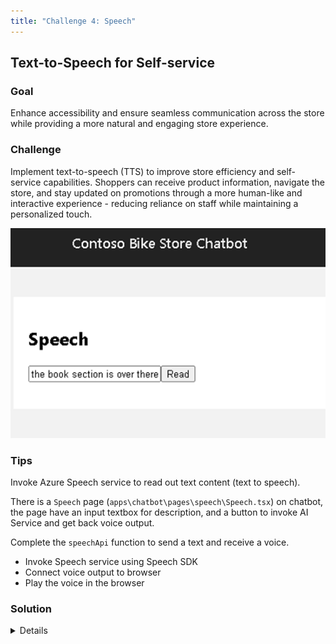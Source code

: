 ```yaml
---
title: "Challenge 4: Speech"
---
```


## Text-to-Speech for Self-service

### Goal

Enhance accessibility and ensure seamless communication across the store while providing a more natural and engaging store experience.​

### Challenge

Implement text-to-speech (TTS) to improve store efficiency and self-service capabilities. Shoppers can receive product information, navigate the store, and stay updated on promotions through a more human-like and interactive experience - reducing reliance on staff while maintaining a personalized touch.

![Challenge](images/challenge-4.png)

### Tips

Invoke Azure Speech service to read out text content (text to speech).

There is a `Speech` page (`apps\chatbot\pages\speech\Speech.tsx`) on chatbot, the page have an input textbox for description, and a button to invoke AI Service and get back voice output.

Complete the `speechApi` function to send a text and receive a voice.

- Invoke Speech service using Speech SDK
- Connect voice output to browser
- Play the voice in the browser

### Solution

<details>

    <summary>Code snippet for above challenge</summary>

    <details>

    <summary>Don't Look! Have you tried to solve it yourself?</summary>

    ```

    import React, { useState, useEffect } from "react";
    import { trackPromise } from "react-promise-tracker";
    import { usePromiseTracker } from "react-promise-tracker";
    import * as sdk from 'microsoft-cognitiveservices-speech-sdk';


    const Page = () => {

        const { promiseInProgress } = usePromiseTracker();
        const [speechText, setSpeechText] = useState<string>();
        const synthesizer = React.useRef(null);
        const speechConfig = React.useRef(null);

        useEffect(() => {
            const speech_key = '<API_KEY>';
            speechConfig.current = sdk.SpeechConfig.fromSubscription(
                speech_key,
                'eastus'
            );
            speechConfig.current.speechRecognitionLanguage = 'en-US';
            // speechConfig.current.speechSynthesisOutputFormat = 5;
            synthesizer.current = new sdk.SpeechSynthesizer(
                speechConfig.current
            );

        }, []);

        async function process() {
            if (speechText != null) {
                trackPromise(
                    speechApi(speechText)
                ).then((res) => {
                    setTranslatedText(res);
                }
                )
            }
        }

        async function speechApi(text: string): Promise<string> {
            await synthesizer.current.speakTextAsync(
                text,
                result => {
                    synthesizer.close();
                    const { audioData } = result;
                    // return stream from memory
                    const bufferStream = new PassThrough();
                    bufferStream.end(Buffer.from(audioData));
                    resolve(bufferStream);
                },
                error => {
                    synthesizer.close();
                    reject(error);
                });
        }

        const updateText = (e: React.ChangeEvent<HTMLInputElement>) => {
            setSpeechText(e.target.value);
        };

        return (
            <div className="pageContainer">
                <h2>Speech</h2>
                <p></p>
                <p>
                    <input type="text" placeholder="(enter some text to be read aloud)" onChange={updateText} />
                    <button onClick={() => process()}>Read</button><br />
                    {
                        (promiseInProgress === true) ?
                            <span>Loading...</span>
                            :
                            null
                    }
                </p>
            </div>
        );
    };

    export default Page;

    ```

    </details>

</details>